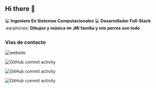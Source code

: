 
## Hi there 👋


:computer: **Ingeniero En Sistemas Computacionales**
:computer: **Desarrollador Full-Stack**
:earphones: **Dibujos y música**
:family: **¡Mi familia y mis perros son todo**

### Vías de contacto

![website](https://img.shields.io/website?url=https%3A%2F%2Fwww.facebook.com%2FAngelTeodoroGuzmanGarcia&up_color=green&style=for-the-badge)

![GitHub commit activity](https://img.shields.io/github/commit-activity/m/angelguzman97/angelguzman97)

![GitHub commit activity](https://img.shields.io/github/commit-activity/m/angelguzman97/miPrimerRepo)

![GitHub commit activity](https://img.shields.io/github/commit-activity/m/angelguzman97/Sistema-Prestamos)
